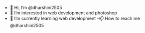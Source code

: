 - 👋 Hi, I’m @dharshini2505
- 👀 I’m interested in web development and photoshop
- 🌱 I’m currently learning web development
-📫 How to reach me @dharshini2505
